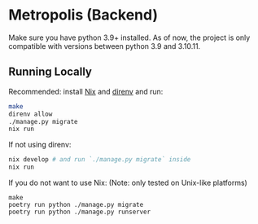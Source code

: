 

# Metropolis (Backend)
Make sure you have python 3.9+ installed. As of now, the project is only compatible with versions between python 3.9 and 3.10.11.
## Running Locally

Recommended: install [Nix](https://nixos.org/download) and [direnv](https://direnv.net) and run:
```sh
make
direnv allow
./manage.py migrate
nix run
```
If not using direnv:
```sh
nix develop # and run `./manage.py migrate` inside
nix run
```

If you do not want to use Nix:
(Note: only tested on Unix-like platforms)

```
make
poetry run python ./manage.py migrate
poetry run python ./manage.py runserver
```
